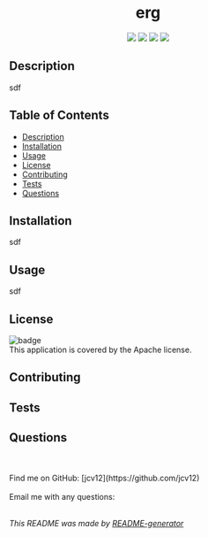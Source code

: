 
  <h1 align='center'>erg</h1>

  <p align="center">
    <img src="https://img.shields.io/github/repo-size/jcv12/ReadMe-Generator" />
    <img src="https://img.shields.io/github/issues/jcv12/ReadMe-Generator" />
    <img src="https://img.shields.io/github/last-commit/jcv12/ReadMe-Generator" >
    <img src="https://img.shields.io/badge/license-Apache-brightgreen" >
  </p>
    
  ## Description
  sdf

  ## Table of Contents
  - [Description](#description)
  - [Installation](#installation)
  - [Usage](#usage)
  - [License](#license)
  - [Contributing](#contributing)
  - [Tests](#tests)
  - [Questions](#questions)

  ## Installation
  sdf

  ## Usage
  sdf

  ## License
  ![badge](https://img.shields.io/badge/license-Apache-brightgreen)
  <br />
  This application is covered by the Apache license.

  ## Contributing
  

  ## Tests
  

  ## Questions
  <br />
  <br />
  Find me on GitHub: [jcv12](https://github.com/jcv12)<br />
  <br />
  Email me with any questions: <br /><br />

  _This README was made by [README-generator](https://github.com/jcv12/ReadMe-Generator)_
  